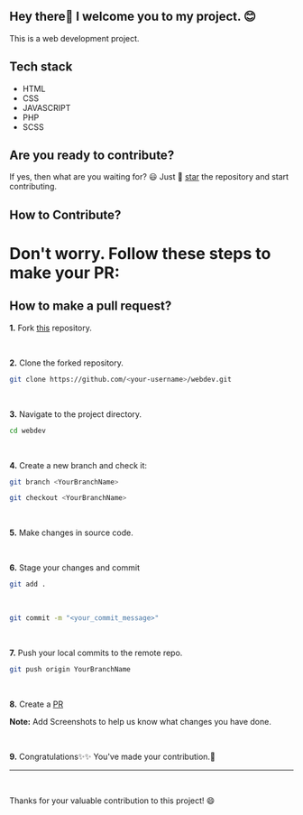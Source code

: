 ## Hey there:wave:  I welcome you to my project. 😊

This is a web development project. 

## Tech stack
- HTML
- CSS
- JAVASCRIPT
- PHP
- SCSS

## Are you ready to contribute?

If yes, then what are you waiting for? 😃
Just 🌟 [star](https://github.com/abhishek213-alb/webdev) the repository and start contributing. 


## How to Contribute?
# Don't worry. Follow these steps to make your PR:
## How to make a pull request?

**1.** Fork [this](https://github.com/abhishek213-alb/webdev) repository.

<br> 

**2.** Clone the forked repository.
<br> 
```bash
git clone https://github.com/<your-username>/webdev.git
```

<br> 

**3.** Navigate to the project directory.
<br> 
```bash
cd webdev
```

<br> 

**4.** Create a new branch and check it:
<br> 
```bash
git branch <YourBranchName>
```
```bash
git checkout <YourBranchName>
```
<br> 

**5.** Make changes in source code.

<br> 

**6.** Stage your changes and commit
<br>

```bash
git add .
```
<br>

```bash
git commit -m "<your_commit_message>"
```

<br> 

**7.** Push your local commits to the remote repo.
<br> 
```bash
git push origin YourBranchName
```

<br> 

**8.** Create a [PR](https://help.github.com/en/github/collaborating-with-issues-and-pull-requests/creating-a-pull-request) 

**Note:**  Add Screenshots to help us know what changes you have done.

<br> 

**9.** Congratulations:sparkles::sparkles:  You've made your contribution.:tada:

---


<br>


Thanks for your valuable contribution to this project! 😄